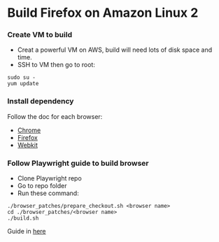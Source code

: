 # Build Firefox on Amazon Linux 2

### Create VM to build
- Creat a powerful VM on AWS, build will need lots of disk space and time.
- SSH to VM then go to root: 
```
sudo su -
yum update
```

### Install dependency
Follow the doc for each browser:
- [Chrome](https://github.com/help-14/playwright-amazon-linux-build/blob/master/docs/Chrome.md)
- [Firefox](https://github.com/help-14/playwright-amazon-linux-build/blob/master/docs/Firefox.md)
- [Webkit](https://github.com/help-14/playwright-amazon-linux-build/blob/master/docs/Webkit.md)

### Follow Playwright guide to build browser
- Clone Playwright repo
- Go to repo folder
- Run these command:
```
./browser_patches/prepare_checkout.sh <browser name>
cd ./browser_patches/<browser name>
./build.sh
```
Guide in [here](https://github.com/microsoft/playwright/tree/master/browser_patches)
